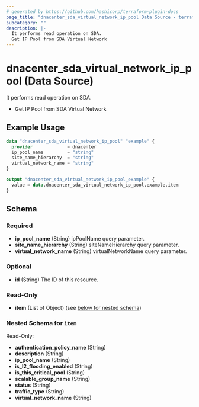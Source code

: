 ```yaml
---
# generated by https://github.com/hashicorp/terraform-plugin-docs
page_title: "dnacenter_sda_virtual_network_ip_pool Data Source - terraform-provider-dnacenter"
subcategory: ""
description: |-
  It performs read operation on SDA.
  Get IP Pool from SDA Virtual Network
---
```


# dnacenter_sda_virtual_network_ip_pool (Data Source)

It performs read operation on SDA.

- Get IP Pool from SDA Virtual Network

## Example Usage

```terraform
data "dnacenter_sda_virtual_network_ip_pool" "example" {
  provider             = dnacenter
  ip_pool_name         = "string"
  site_name_hierarchy  = "string"
  virtual_network_name = "string"
}

output "dnacenter_sda_virtual_network_ip_pool_example" {
  value = data.dnacenter_sda_virtual_network_ip_pool.example.item
}
```

<!-- schema generated by tfplugindocs -->
## Schema

### Required

- **ip_pool_name** (String) ipPoolName query parameter.
- **site_name_hierarchy** (String) siteNameHierarchy query parameter.
- **virtual_network_name** (String) virtualNetworkName query parameter.

### Optional

- **id** (String) The ID of this resource.

### Read-Only

- **item** (List of Object) (see [below for nested schema](#nestedatt--item))

<a id="nestedatt--item"></a>
### Nested Schema for `item`

Read-Only:

- **authentication_policy_name** (String)
- **description** (String)
- **ip_pool_name** (String)
- **is_l2_flooding_enabled** (String)
- **is_this_critical_pool** (String)
- **scalable_group_name** (String)
- **status** (String)
- **traffic_type** (String)
- **virtual_network_name** (String)


